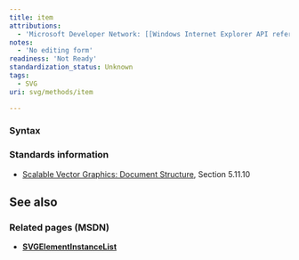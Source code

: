 ```yaml
---
title: item
attributions:
  - 'Microsoft Developer Network: [[Windows Internet Explorer API reference](http://msdn.microsoft.com/en-us/library/ie/hh828809%28v=vs.85%29.aspx) Article]'
notes:
  - 'No editing form'
readiness: 'Not Ready'
standardization_status: Unknown
tags:
  - SVG
uri: svg/methods/item

---
```

### <span>Syntax</span>

### <span>Standards information</span>

-   [Scalable Vector Graphics: Document Structure](http://go.microsoft.com/fwlink/p/?linkid=204733), Section 5.11.10

## <span>See also</span>

### <span>Related pages (MSDN)</span>

-   [**SVGElementInstanceList**](/svg/objects/SVGElementInstanceList)
